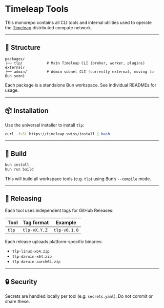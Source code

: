 # Timeleap Tools

This monorepo contains all CLI tools and internal utilities used to operate the [Timeleap](https://timeleap.swiss) distributed compute network.

---

## 🧩 Structure

```
packages/
├── tlp/           # Main Timeleap CLI (broker, worker, plugins)
external/
├── admin/         # Admin subnet CLI (currently external, moving to Bun soon)
```

Each package is a standalone Bun workspace. See individual READMEs for usage.

---

## 📦 Installation

Use the universal installer to install `tlp`:

```bash
curl -fsSL https://timeleap.swiss/install | bash
```

---

## 🔧 Build

```bash
bun install
bun run build
```

This will build all workspace tools (e.g. `tlp`) using Bun’s `--compile` mode.

---

## 🚀 Releasing

Each tool uses independent tags for GitHub Releases:

| Tool  | Tag format   | Example      |
| ----- | ------------ | ------------ |
| `tlp` | `tlp-vX.Y.Z` | `tlp-v0.1.0` |

Each release uploads platform-specific binaries:

- `tlp-linux-x64.zip`
- `tlp-darwin-x64.zip`
- `tlp-darwin-aarch64.zip`

---

## 🔒 Security

Secrets are handled locally per tool (e.g. `secrets.yaml`). Do not commit or share these.
